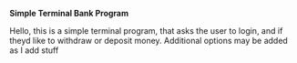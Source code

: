 **Simple Terminal Bank Program**


Hello, this is a simple terminal program, that asks the user to login, and if theyd like to withdraw or deposit money. Additional options may be added as I add stuff
